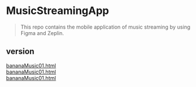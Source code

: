 # MusicStreamingApp
> This repo contains the mobile application of music streaming by using Figma and Zeplin.

## version
<a href="https://devsamlee.github.io/musicstreamingapp/bananamusic01.html">bananaMusic01.html</a><br>
<a href="https://devsamlee.github.io/musicstreamingapp/bananamusic02.html">bananaMusic01.html</a><br>
<a href="https://devsamlee.github.io/musicstreamingapp/bananamusic03.html">bananaMusic01.html</a><br>
